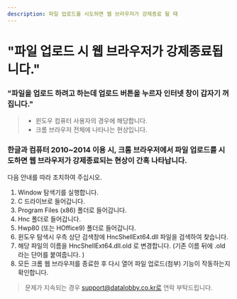 ```yaml
---
description: 파일 업로드를 시도하면 웹 브라우저가 강제종료 될 때
---
```


# "파일 업로드 시 웹 브라우저가 강제종료됩니다."

### "파일을 업로드 하려고 하는데 업로드 버튼을 누르자 인터넷 창이 갑자기 꺼집니다."

> * 윈도우 컴퓨터 사용자의 경우에 해당합니다. 
> * 크롬 브라우저 전체에 나타나는 현상입니다.

### 한글과 컴퓨터 2010~2014 이용 시, 크롬 브라우저에서 파일 업로드를 시도하면 웹 브라우저가 강제종료되는 현상이 간혹 나타납니다. 

다음 안내를 따라 조치하여 주십시오. 

1. Window 탐색기를 실행합니다. 
2. C 드라이브로 들어갑니다. 
3. Program Files \(x86\) 폴더로 들어갑니다. 
4. Hnc 폴더로 들어갑니다. 
5. Hwp80 \(또는 HOffice9\) 폴더로  들어갑니다. 
6. 윈도우 탐색시 우측 상단 검색창에 HncShellExt64.dll 파일을 검색하여 찾습니다. 
7. 해당 파일의 이름을 HncShellExt64.dll.old 로 변경합니다. \(기존 이름 뒤에 .old 라는 단어를 붙여줍니다. \)  
8. 모든 크롬 웹 브라우저를 종료한 후 다시 열어 파일 업로드\(첨부\) 기능이 작동하는지 확인합니다.  

> 문제가 지속되는 경우 support@datalobby.co.kr로 연락 부탁드립니다.

